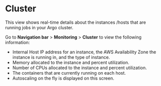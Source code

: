 # Cluster

This view shows real-time details about the instances /hosts that are running jobs in your Argo cluster.

Go to **Navigation bar** > **Monitoring** > **Cluster** to view the following information:

*   Internal Host IP address for an instance, the AWS Availability Zone the instance is running in, and the type of instance.
*   Memory allocated to the instance and percent utilization.
*   Number of CPUs allocated to the instance and percent utilization.
*   The containers that are currently running on each host.
*   Autoscaling on the fly is displayed on this screen.
